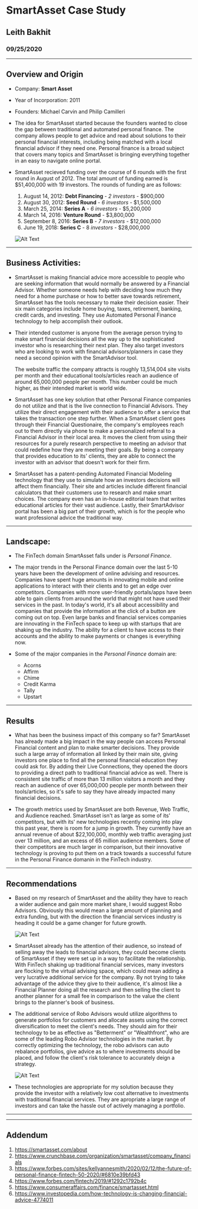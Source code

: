 # SmartAsset Case Study

## Leith Bakhit

### 09/25/2020

---

## Overview and Origin

* Company: **Smart Asset**

* Year of Incorporation: 2011

* Founders: Michael Carvin and Philip Camilleri

* The idea for SmartAsset started because the founders wanted to close the gap between traditional and automated personal finance. The company allows  people to get advice and read about solutions to their personal financial interests, including being matched with a local financial advisor if they need one. Personal finance is a broad subject that covers many topics and SmartAsset is bringing everything together in an easy to navigate online portal. 

* SmartAsset recieved funding over the course of 6 rounds with the first round in August of 2012. The total amount of funding earned is $51,400,000 with 19 investors. 
The rounds of funding are as follows: 

    1. August 14, 2012: **Debt Financing** - _2 investors_ - $900,000
    2. August 30, 2012: **Seed Round**     - _6 investors_ - $1,500,000
    3. March 25, 2014: **Series A**        - _6 investors_ - $5,200,000
    4. March 14, 2016: **Venture Round**                 -   $3,800,000
    5. September 8, 2016: **Series B**     - _7 investors_ - $12,000,000
    6. June 19, 2018: **Series C**         - 8 _investors_ - $28,000,000

   
    ![Alt Text](https://media.giphy.com/media/26FPLMDDN5fJCir0A/giphy.gif)


---

## Business Activities:

* SmartAsset is making financial advice more accessible to people who are seeking information that would normally be answered by a Financial Advisor. Whether someone needs help with deciding how much they need for a home purchase or how to better save towards retirement, SmartAsset has the tools necessary to make their decision easier. Their six main categories include home buying, taxes, retirement, banking, credit cards, and investing. They use Automated Personal Finance technology to help accomplish their outlook.

* Their intended customer is anyone from the average person trying to make smart financial decisions all the way up to the sophisticated investor who is researching their next plan. They also target investors who are looking to work with financial advisors/planners in case they need a second opinion with the SmartAdvisor tool. 

    The website traffic the company attracts is roughly 13,514,004 site visits per month and their educational tools/articles reach an audience of around 65,000,000 people per month. This number could be much higher, as their intended market is world wide.

* SmartAsset has one key solution that other Personal Finance companies do not utilize and that is the live connection to Financial Advisors. They utilize their direct engagement with their audience to offer a service that takes the transaction one step further. When a SmartAsset client goes through their Financial Questionaire, the company's employees reach out to them directly via phone to make a personalized referral to a Financial Advisor in their local area. It moves the client from using their resources for a purely research perspective to meeting an advisor that could redefine how they are meeting their goals. By being a company that provides education to its' clients, they are able to connect the investor with an advisor that doesn't work for their firm. 

* SmartAsset has a patent-pending Automated Financial Modeling technology that they use to simulate how an investors decisions will affect them financially. Their site and articles include different financial calculators that their customers use to research and make smart choices. The company even has an in-house editorial team that writes educational articles for their vast audience. Lastly, their SmartAdvisor portal has been a big part of their growth, which is for the people who want professional advice the traditional way.

---

## Landscape:

* The FinTech domain SmartAsset falls under is _Personal Finance_. 

* The major trends in the Personal Finance domain over the last 5-10 years have been the development of online advising and resources. Companies have spent huge amounts in innovating mobile and online applications to interact with their clients and to get an edge over competitors. Companies with more user-friendly portals/apps have been able to gain clients from around the world that might not have used their services in the past. In today's world, it's all about accessibility and companies that provide the information at the click of a button are coming out on top. Even large banks and financial services companies are innovating in the FinTech space to keep up with startups that are shaking up the industry. The ability for a client to have access to their accounts and the ability to make payments or changes is everything now. 

* Some of the major companies in the _Personal Finance_ domain are: 
    - Acorns
    - Affirm 
    - Chime
    - Credit Karma
    - Tally
    - Upstart

---

## Results

* What has been the business impact of this company so far?
SmartAsset has already made a big impact in the way people can access Personal Financial content and plan to make smarter decisions. They provide such a large array of information all linked by their main site, giving investors one place to find all the personal financial education they could ask for. By adding their Live Connections, they opened the doors to providing a direct path to traditional financial advice as well. There is consistent site traffic of more than 13 million visitors a month and they reach an audience of over 65,000,000 people per month between their tools/articles, so it's safe to say they have already impacted many financial decisions.

* The growth metrics used by SmartAsset are both Revenue, Web Traffic, and Audience reached. SmartAsset isn't as large as some of its' competitors, but with its' new technologies recently coming into play this past year, there is room for a jump in growth. They currently have an annual revenue of about $22,100,000, monthly web traffic averaging just over 13 million, and an excess of 65 million audience members. Some of their competitors are much larger in comparison, but their innovative technology is proving to put them on a track towards a successful future in the Personal Finance domanin in the FinTech industry. 

---

## Recommendations

* Based on my research of SmartAsset and the ability they have to reach a wider audience and gain more market share, I would suggest Robo Advisors. Obviously this would mean a large amount of planning and extra funding, but with the direction the financial services industry is heading it could be a game changer for future growth.

    ![Alt Text](https://media.giphy.com/media/S53EdsJhFlhmZuDaEE/giphy.gif)

* SmartAsset already has the attention of their audience, so instead of selling away the leads to financial advisors, they could become clients of SmartAsset if they were set up in a way to facilitate the relationship. With FinTech shaking up traditional financial services, many investors are flocking to the virtual advising space, which could mean adding a very lucrative additional service for the company. By not trying to take advantage of the advice they give to their audience, it's almost like a Financial Planner doing all the research and then selling the client to another planner for a small fee in comparison to the value the client brings to the planner's book of business.


* The additional service of Robo Advisors would utilize algorithms to generate portfolios for customers and allocate assets using the correct diversification to meet the client's needs. They should aim for their technology to be as effective as "Betterment" or "Wealthfront", who are some of the leading Robo Advisor technologies in the market. By correctly optimizing the technology, the robo advisors can auto rebalance portfolios, give advice as to where investments should be placed, and follow the client's risk tolerance to accurately deign a strategy.

    ![Alt Text](https://media.giphy.com/media/ViBN1GDg1MdgKKz9gj/giphy.gif)

* These technologies are appropriate for my solution because they provide the investor with a relatively low cost alternative to investments with traditional financial services. They are apropriate a large range of investors and can take the hassle out of actively managing a portfolio. 

---
---

## Addendum 

1. https://smartasset.com/about
2. https://www.crunchbase.com/organization/smartasset/company_financials
3. https://www.forbes.com/sites/kellyannesmith/2020/02/12/the-future-of-personal-finance-fintech-50-2020/#6810e39bfd43
4. https://www.forbes.com/fintech/2019/#1292c1792b4c
5. https://www.consumeraffairs.com/finance/smartasset.html
6. https://www.investopedia.com/how-technology-is-changing-financial-advice-4774011
